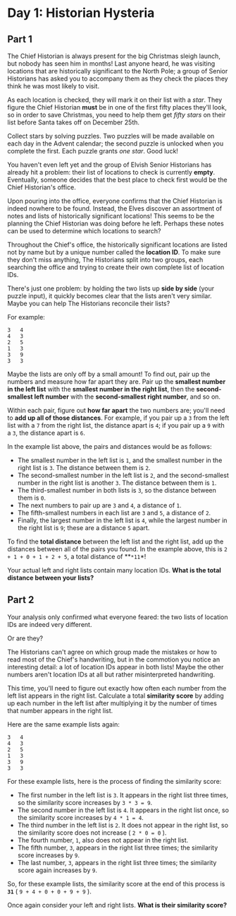 # Day 1: Historian Hysteria

## Part 1

The Chief Historian is always present for the big Christmas sleigh launch, but
nobody has seen him in months!
Last anyone heard, he was visiting locations that are historically significant
to the North Pole; a group of Senior Historians has asked you to accompany them
as they check the places they think he was most likely to visit.

As each location is checked, they will mark it on their list with a *star*.
They figure the Chief Historian **must** be in one of the first fifty places
they'll look, so in order to save Christmas, you need to help them get *fifty
stars* on their list before Santa takes off on December 25th.

Collect stars by solving puzzles.
Two puzzles will be made available on each day in the Advent calendar; the
second puzzle is unlocked when you complete the first.
Each puzzle grants *one star*. Good luck!

You haven't even left yet and the group of Elvish Senior Historians has already
hit a problem: their list of locations to check is currently **empty**.
Eventually, someone decides that the best place to check first would be the
Chief Historian's office.

Upon pouring into the office, everyone confirms that the Chief Historian is
indeed nowhere to be found.
Instead, the Elves discover an assortment of notes and lists of historically
significant locations!
This seems to be the planning the Chief Historian was doing before he left.
Perhaps these notes can be used to determine which locations to search?

Throughout the Chief's office, the historically significant locations are listed
not by name but by a unique number called the **location ID**.
To make sure they don't miss anything, The Historians split into two groups,
each searching the office and trying to create their own complete list of
location IDs.

There's just one problem: by holding the two lists up **side by side** (your
puzzle input), it quickly becomes clear that the lists aren't very similar.
Maybe you can help The Historians reconcile their lists?

For example:

    3   4
    4   3
    2   5
    1   3
    3   9
    3   3

Maybe the lists are only off by a small amount!
To find out, pair up the numbers and measure how far apart they are.
Pair up the **smallest number in the left list** with the **smallest number in
the right list**, then the **second-smallest left number** with the
**second-smallest right number**, and so on.

Within each pair, figure out **how far apart** the two numbers are; you'll need
to **add up all of those distances**.
For example, if you pair up a `3` from the left list with a `7` from the right
list, the distance apart is `4`; if you pair up a `9` with a `3`, the distance
apart is `6`.

In the example list above, the pairs and distances would be as follows:

- The smallest number in the left list is `1`,
  and the smallest number in the right list is `3`.
  The distance between them is `2`.
- The second-smallest number in the left list is `2`,
  and the second-smallest number in the right list is another `3`.
  The distance between them is `1`.
- The third-smallest number in both lists is `3`,
  so the distance between them is `0`.
- The next numbers to pair up are `3` and `4`,
  a distance of `1`.
- The fifth-smallest numbers in each list are `3` and `5`,
  a distance of `2`.
- Finally, the largest number in the left list is `4`,
  while the largest number in the right list is `9`;
  these are a distance `5` apart.

To find the **total distance** between the left list and the right list, add up the
distances between all of the pairs you found.
In the example above, this is `2 + 1 + 0 + 1 + 2 + 5`, a total distance of **`*11`*!

Your actual left and right lists contain many location IDs.
**What is the total distance between your lists?**

## Part 2

Your analysis only confirmed what everyone feared:
the two lists of location IDs are indeed very different.

Or are they?

The Historians can't agree on which group made the mistakes or how to read most
of the Chief's handwriting, but in the commotion you notice an interesting
detail: a lot of location IDs appear in both lists!
Maybe the other numbers aren't location IDs at all but rather misinterpreted handwriting.

This time, you'll need to figure out exactly how often each number from the left
list appears in the right list.
Calculate a total **similarity score** by adding up each number in the left list
after multiplying it by the number of times that number appears in the right
list.

Here are the same example lists again:

    3   4
    4   3
    2   5
    1   3
    3   9
    3   3

For these example lists, here is the process of finding the similarity score:

- The first number in the left list is `3`.
  It appears in the right list three times,
  so the similarity score increases by `3 * 3 = 9`.
- The second number in the left list is `4`.
  It appears in the right list once,
  so the similarity score increases by `4 * 1 = 4`.
- The third number in the left list is `2`.
  It does not appear in the right list,
  so the similarity score does not increase ( `2 * 0 = 0` ).
- The fourth number, `1`, also does not appear in the right list.
- The fifth number, `3`, appears in the right list three times;
  the similarity score increases by `9`.
- The last number, `3`, appears in the right list three times;
  the similarity score again increases by `9`.

So, for these example lists, the similarity score at the end of this process is
**`31`** ( `9 + 4 + 0 + 0 + 9 + 9` ).

Once again consider your left and right lists.
**What is their similarity score?**
